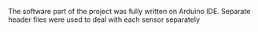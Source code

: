 The software part of the project was fully written on Arduino IDE. Separate header files were used to deal with each sensor separately
